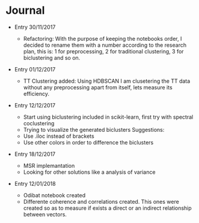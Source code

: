 # Journal
- Entry 30/11/2017
  - Refactoring: With the purpose of keeping the notebooks order, I decided to rename them with a number according to the research plan, this is: 1 for preprocessing, 2 for traditional clustering, 3 for biclustering and so on.
- Entry 01/12/2017
  - TT Clustering added: Using HDBSCAN I am clusetering the TT data without any preprocessing apart from itself, lets measure its efficiency.
- Entry 12/12/2017
  - Start using biclustering included in scikit-learn, first try with spectral coclustering
  - Trying to visualize the generated biclusters
  Suggestions:
  - Use .iloc instead of brackets
  - Use other colors in order to difference the biclusters
 
- Entry 18/12/2017
  - MSR implemantation
  - Looking for other solutions like a analysis of variance 
  
- Entry 12/01/2018
  - Odibat notebook created
  - Differente coherence and correlations created. This ones were created so as to measure if exists a direct or an indirect relationship between vectors.
